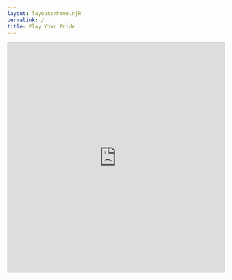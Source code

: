 ```yaml
---
layout: layouts/home.njk
permalink: /
title: Play Your Pride
---
```


<iframe class="airtable-embed" src="https://airtable.com/embed/shrfORxiZ89Ej5zSZ?backgroundColor=purple&layout=card&viewControls=on" frameborder="0" onmousewheel="" width="100%" height="533" style="background: transparent; border: 1px solid #ccc;"></iframe>
